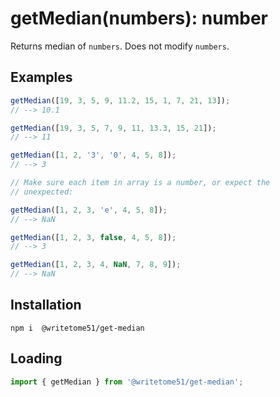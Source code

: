 # getMedian(numbers): number   
   
Returns median of `numbers`. Does not modify `numbers`.  

## Examples
```js
getMedian([19, 3, 5, 9, 11.2, 15, 1, 7, 21, 13]);
// --> 10.1

getMedian([19, 3, 5, 7, 9, 11, 13.3, 15, 21]);
// --> 11

getMedian([1, 2, '3', '0', 4, 5, 8]);
// --> 3

// Make sure each item in array is a number, or expect the 
// unexpected:

getMedian([1, 2, 3, 'e', 4, 5, 8]);
// --> NaN

getMedian([1, 2, 3, false, 4, 5, 8]);
// --> 3

getMedian([1, 2, 3, 4, NaN, 7, 8, 9]);
// --> NaN
```

## Installation
`npm i  @writetome51/get-median`


## Loading
```js
import { getMedian } from '@writetome51/get-median'; 
```
